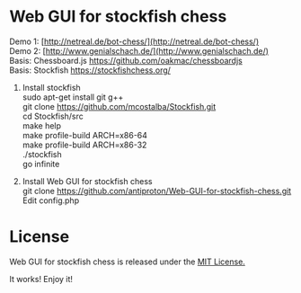 Web GUI for stockfish chess
===========================
Demo 1:
[http://netreal.de/bot-chess/](http://netreal.de/bot-chess/)<br />
Demo 2: [http://www.genialschach.de/](http://www.genialschach.de/)<br />
Basis: Chessboard.js
https://github.com/oakmac/chessboardjs<br />
Basis: Stockfish
https://stockfishchess.org/<br />
1) Install stockfish<br />
sudo apt-get install git g++<br />
git clone https://github.com/mcostalba/Stockfish.git<br />
cd Stockfish/src<br />
make help<br />
make profile-build ARCH=x86-64<br />
make profile-build ARCH=x86-32<br />
./stockfish<br />
go infinite<br />

2) Install Web GUI for stockfish chess<br />
git clone https://github.com/antiproton/Web-GUI-for-stockfish-chess.git<br />
Edit config.php<br />

License
=======
Web GUI for stockfish chess is released under the [MIT License.](https://github.com/antiproton/Web-GUI-for-stockfish-chess/blob/master/LICENSE)


It works! Enjoy it!<br />
